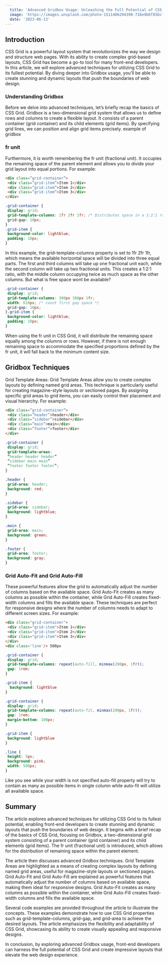 ```yaml
---
  title: 'Advanced Gridbox Usage: Unleashing the Full Potential of CSS Grid'
  image: 'https://images.unsplash.com/photo-1511406294398-718e9b6f85bc?ixlib=rb-4.0.3&ixid=M3wxMjA3fDB8MHxwaG90by1wYWdlfHx8fGVufDB8fHx8fA%3D%3D&auto=format&fit=crop&w=1470&q=80'
  date: '2023-06-13'
---
```


## Introduction
CSS Grid is a powerful layout system that revolutionizes the way we design and structure web pages. With its ability to create complex grid-based layouts, CSS Grid has become a go-to tool for many front-end developers. In this article, we will explore advanced techniques for utilizing CSS Grid to its fullest potential. By diving deeper into Gridbox usage, you’ll be able to create stunning and dynamic layouts that push the boundaries of web design.

### Understanding Gridbox
Before we delve into advanced techniques, let’s briefly recap the basics of CSS Grid. Gridbox is a two-dimensional grid system that allows us to define rows and columns to create a flexible layout. It consists of a parent container (grid container) and its child elements (grid items). By specifying grid lines, we can position and align grid items precisely.
example of gridbox
### fr unit
Furthermore, it is worth remembering the fr unit (fractional unit). It occupies the remaining space of the parent element and allows you to divide your grid layout into equal portions.
For example:
```html
<div class=”grid-container”>
 <div class=”grid-item”>Item 1</div>
 <div class=”grid-item”>Item 2</div>
 <div class=”grid-item”>Item 3</div>
</div>
```
```css
.grid-container {
 display: grid;
 grid-template-columns: 1fr 2fr 1fr; /* Distributes space in a 1:2:1 ratio */
 grid-gap: 10px;
}
.grid-item {
 background-color: lightblue;
 padding: 10px;
}
```
In this example, the grid-template-columns property is set to 1fr 2fr 1fr, which means the available horizontal space will be divided into three equal parts. The first and third columns will take up one fractional unit each, while the second column will take up two fractional units. This creates a 1:2:1 ratio, with the middle column occupying twice as much space as the other columns. But what is free space wont be available?
```css
.grid-container {
 display: grid;
 grid-template-columns: 300px 300px 1fr;
 width: 610px; /* count first gap space */
 grid-gap: 10px;
}.grid-item {
 background-color: lightblue;
 padding: 10px;
}
```
When using the fr unit in CSS Grid, it will distribute the remaining space equally among the columns or rows. However, if there is not enough remaining space to accommodate the specified proportions defined by the fr unit, it will fall back to the minimum content size.
## Gridbox Techniques
Grid Template Areas: Grid Template Areas allow you to create complex layouts by defining named grid areas. This technique is particularly useful for creating magazine-style layouts or sectioned pages. By assigning specific grid areas to grid items, you can easily control their placement and visual hierarchy. For example:
```html
<div class=”grid-container”>
 <div class=”header”>header</div>
 <div class=”sidebar”>sidebar</div>
 <div class=”main”>main</div>
 <div class=”footer”>footer</div>
</div>
```
```css
.grid-container {
 display: grid;
 grid-template-areas:
 “header header header”
 “sidebar main main”
 “footer footer footer”;
}

.header {
 grid-area: header;
 background: red;
}

.sidebar {
 grid-area: sidebar;
 background: lightblue;
}

.main {
 grid-area: main;
 background: green;
}

.footer {
 grid-area: footer;
 background: gray;
}
```
### Grid Auto-Fit and Grid Auto-Fill
These powerful features allow the grid to automatically adjust the number of columns based on the available space. Grid Auto-Fit creates as many columns as possible within the container, while Grid Auto-Fill creates fixed-width columns and fills the available space. These techniques are perfect for responsive designs where the number of columns needs to adapt to different screen sizes. For example:
```html
<div class="grid-container">
 <div class="grid-item">Item 1</div>
 <div class="grid-item">Item 2</div>
 <div class="grid-item">Item 3</div>
</div>
<div class='line'/> 500px
```
```css
.grid-container {
 display: grid;
 grid-template-columns: repeat(auto-fill, minmax(200px, 1fr));
 gap: 1rem;
}

.grid-item {
  background: lightblue
}

.grid-container {
 display: grid;
 grid-template-columns: repeat(auto-fit, minmax(200px, 1fr));
 gap: 1rem;
 margin-bottom: 100px;
}

.grid-item {
 background: lightblue
}

.line {
 height: 5px;
 background: pink;
 width: 500px;
}
```
Like you see while your width is not specified auto-fill property will try to contain as many as possible items in single column while auto-fit will utilize all available space.
## Summary
The article explores advanced techniques for utilizing CSS Grid to its fullest potential, enabling front-end developers to create stunning and dynamic layouts that push the boundaries of web design. It begins with a brief recap of the basics of CSS Grid, focusing on Gridbox, a two-dimensional grid system consisting of a parent container (grid container) and its child elements (grid items). The fr unit (fractional unit) is introduced, which allows for the distribution of remaining space within the parent element.

The article then discusses advanced Gridbox techniques. Grid Template Areas are highlighted as a means of creating complex layouts by defining named grid areas, useful for magazine-style layouts or sectioned pages. Grid Auto-Fit and Grid Auto-Fill are explained as powerful features that automatically adjust the number of columns based on available space, making them ideal for responsive designs. Grid Auto-Fit creates as many columns as possible within the container, while Grid Auto-Fill creates fixed-width columns and fills the available space.

Several code examples are provided throughout the article to illustrate the concepts. These examples demonstrate how to use CSS Grid properties such as grid-template-columns, grid-gap, and grid-area to achieve the desired layouts. The article emphasizes the flexibility and adaptability of CSS Grid, showcasing its ability to create visually appealing and responsive designs.

In conclusion, by exploring advanced Gridbox usage, front-end developers can harness the full potential of CSS Grid and create impressive layouts that elevate the web design experience.